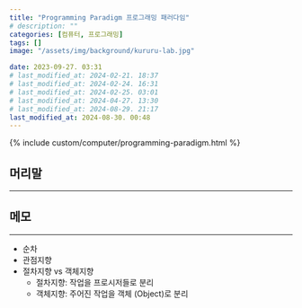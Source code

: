 ```yaml
---
title: "Programming Paradigm 프로그래밍 패러다임"
# description: ""
categories: [컴퓨터, 프로그래밍]
tags: []
image: "/assets/img/background/kururu-lab.jpg"

date: 2023-09-27. 03:31
# last_modified_at: 2024-02-21. 18:37
# last_modified_at: 2024-02-24. 16:31
# last_modified_at: 2024-02-25. 03:01
# last_modified_at: 2024-04-27. 13:30
# last_modified_at: 2024-08-29. 21:17
last_modified_at: 2024-08-30. 00:48
---
```


{% include custom/computer/programming-paradigm.html %}

## 머리말

---

## 메모

---

- 순차
- 관점지향
- 절차지향 vs 객체지향
  - 절차지향: 작업을 프로시저들로 분리
  - 객체지향: 주어진 작업을 객체 (Object)로 분리
